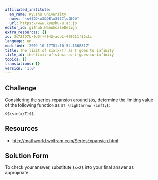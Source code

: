 ```yaml
---
affiliated_institute:
  en_name: Kyushu University
  name: "\u4E5D\u5DDE\u5927\u5B66"
  url: https://www.kyushu-u.ac.jp
editor_id: github.NanoScaleDesign
extra_resources: {}
id: 5d72257b-8d6f-4942-adb1-4f9621f13c2c
language: en
modified: '2019-10-17T01:10:54.166831Z'
title: The limit of sin(x/T) as T goes to infinity
title_id: the-limit-of-sinxt-as-t-goes-to-infinity
topics: []
translations: {}
version: '1.0'
---
```


## Challenge
Considering the series expansion around `$0$`, determine the limiting value of the following function as `$T \rightarrow \infty$`:


`$$\sin(x/T)$$`



## Resources
- http://mathworld.wolfram.com/SeriesExpansion.html



## Solution Form
To check your answer, substitute `$x=2$` into your final answer as appropriate.
